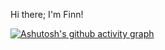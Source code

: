 Hi there; I'm Finn! 


[![Ashutosh's github activity graph](https://activity-graph.herokuapp.com/graph?username=pfinnn&theme=react-dark)](https://github.com/pfinnn/github-readme-activity-graph)

<!--
**pfinnn/pfinnn** is a ✨ _special_ ✨ repository because its `README.md` (this file) appears on your GitHub profile.

Here are some ideas to get you started:

- 🔭 I’m currently working on ...
- 🌱 I’m currently learning ...
- 👯 I’m looking to collaborate on ...
- 🤔 I’m looking for help with ...
- 💬 Ask me about ...
- 📫 How to reach me: ...
- 😄 Pronouns: ...
- ⚡ Fun fact: ...
-->
